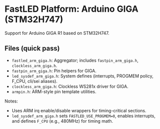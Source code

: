 # FastLED Platform: Arduino GIGA (STM32H747)

Support for Arduino GIGA R1 based on STM32H747.

## Files (quick pass)
- `fastled_arm_giga.h`: Aggregator; includes `fastpin_arm_giga.h`, `clockless_arm_giga.h`.
- `fastpin_arm_giga.h`: Pin helpers for GIGA.
- `led_sysdef_arm_giga.h`: System defines (interrupts, PROGMEM policy, F_CPU, cli/sei aliases).
- `clockless_arm_giga.h`: Clockless WS281x driver for GIGA.
- `armpin.h`: ARM-style pin template utilities.

Notes:
- Uses ARM irq enable/disable wrappers for timing-critical sections.
 - `led_sysdef_arm_giga.h` sets `FASTLED_USE_PROGMEM=0`, enables interrupts, and defines `F_CPU` (e.g., 480MHz) for timing math.
